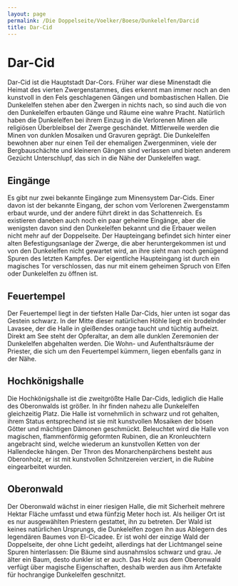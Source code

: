```yaml
---
layout: page
permalink: /Die Doppelseite/Voelker/Boese/Dunkelelfen/Darcid
title: Dar-Cid
---
```


# Dar-Cid

Dar-Cid ist die Hauptstadt Dar-Cors. Früher war diese Minenstadt die Heimat des vierten Zwergenstammes, dies erkennt man immer noch an den kunstvoll in den Fels geschlagenen Gängen und bombastischen Hallen. Die Dunkelelfen stehen aber den Zwergen in nichts nach, so sind auch die von den Dunkelelfen erbauten Gänge und Räume eine wahre Pracht. Natürlich haben die Dunkelelfen bei ihrem Einzug in die Verlorenen Minen alle religiösen Überbleibsel der Zwerge geschändet. Mittlerweile werden die Minen von dunklen Mosaiken und Gravuren geprägt. Die Dunkelelfen bewohnen aber nur einen Teil der ehemaligen Zwergenminen, viele der Bergbauschächte und kleineren Gängen sind verlassen und bieten anderem Gezücht Unterschlupf, das sich in die Nähe der Dunkelelfen wagt.

## Eingänge

Es gibt nur zwei bekannte Eingänge zum Minensystem Dar-Cids. Einer davon ist der bekannte Eingang, der schon vom Verlorenen Zwergenstamm erbaut wurde, und der andere führt direkt in das Schattenreich. Es existieren daneben auch noch ein paar geheime Eingänge, aber die wenigsten davon sind den Dunkelelfen bekannt und die Erbauer weilen nicht mehr auf der Doppelseite. Der Haupteingang befindet sich hinter einer alten Befestigungsanlage der Zwerge, die aber heruntergekommen ist und von den Dunkelelfen nicht gewartet wird, an ihre sieht man noch genügend Spuren des letzten Kampfes. Der eigentliche Haupteingang ist durch ein magisches Tor verschlossen, das nur mit einem geheimen Spruch von Elfen oder Dunkelelfen zu öffnen ist.

## Feuertempel

Der Feuertempel liegt in der tiefsten Halle Dar-Cids, hier unten ist sogar das Gestein schwarz. In der Mitte dieser natürlichen Höhle liegt ein brodelnder Lavasee, der die Halle in gleißendes orange taucht und tüchtig aufheizt. Direkt am See steht der Opferaltar, an dem alle dunklen Zeremonien der Dunkelelfen abgehalten werden. Die Wohn- und Aufenthaltsräume der Priester, die sich um den Feuertempel kümmern, liegen ebenfalls ganz in der Nähe.

## Hochkönigshalle

Die Hochkönigshalle ist die zweitgrößte Halle Dar-Cids, lediglich die Halle des Oberonwalds ist größer. In ihr finden nahezu alle Dunkelelfen gleichzeitig Platz. Die Halle ist vornehmlich in schwarz und rot gehalten, ihrem Status entsprechend ist sie mit kunstvollen Mosaiken der bösen Götter und mächtigen Dämonen geschmückt. Beleuchtet wird die Halle von magischen, flammenförmig geformten Rubinen, die an Kronleuchtern angebracht sind, welche wiederum an kunstvollen Ketten von der Hallendecke hängen. Der Thron des Monarchenpärchens besteht aus Oberonholz, er ist mit kunstvollen Schnitzereien verziert, in die Rubine eingearbeitet wurden.

## Oberonwald

Der Oberonwald wächst in einer riesigen Halle, die mit Sicherheit mehrere Hektar Fläche umfasst und etwa fünfzig Meter hoch ist. Als heiliger Ort ist es nur ausgewählten Priestern gestattet, ihn zu betreten. Der Wald ist keines natürlichen Ursprungs, die Dunkelelfen zogen ihn aus Ablegern des legendären Baumes von El-Cicadee. Er ist wohl der einzige Wald der Doppelseite, der ohne Licht gedeiht, allerdings hat der Lichtmangel seine Spuren hinterlassen: Die Bäume sind ausnahmslos schwarz und grau. Je älter ein Baum, desto dunkler ist er auch. Das Holz aus dem Oberonwald verfügt über magische Eigenschaften, deshalb werden aus ihm Artefakte für hochrangige Dunkelelfen geschnitzt.

